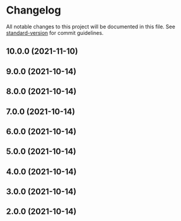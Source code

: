 # Changelog

All notable changes to this project will be documented in this file. See [standard-version](https://github.com/conventional-changelog/standard-version) for commit guidelines.

## 10.0.0 (2021-11-10)

## 9.0.0 (2021-10-14)

## 8.0.0 (2021-10-14)

## 7.0.0 (2021-10-14)

## 6.0.0 (2021-10-14)

## 5.0.0 (2021-10-14)

## 4.0.0 (2021-10-14)

## 3.0.0 (2021-10-14)

## 2.0.0 (2021-10-14)
